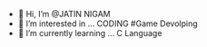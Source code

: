 - 👋 Hi, I’m @JATIN NIGAM
- 👀 I’m interested in ... CODING #Game Devolping
- 🌱 I’m currently learning ... C Language

<!---
JATIN27-hacker/JATIN27-hacker is a ✨ special ✨ repository because its `README.md` (this file) appears on your GitHub profile.
You can click the Preview link to take a look at your changes.
--->
